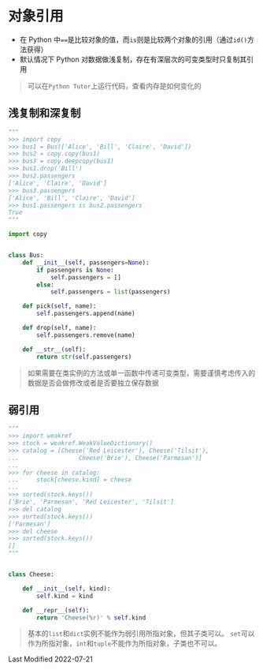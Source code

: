 # 对象引用

- 在 Python 中`==`是比较对象的值，而`is`则是比较两个对象的引用（通过`id()`方法获得）
- 默认情况下 Python 对数据做浅复制，存在有深层次的可变类型时只复制其引用

> 可以在`Python Tutor`上运行代码，查看内存是如何变化的

## 浅复制和深复制

```python
"""
>>> import copy
>>> bus1 = Bus(['Alice', 'Bill', 'Claire', 'David'])
>>> bus2 = copy.copy(bus1)
>>> bus3 = copy.deepcopy(bus1)
>>> bus1.drop('Bill')
>>> bus2.passengers
['Alice', 'Claire', 'David']
>>> bus3.passengers
['Alice', 'Bill', 'Claire', 'David']
>>> bus1.passengers is bus2.passengers
True
"""

import copy


class Bus:
    def __init__(self, passengers=None):
        if passengers is None:
            self.passengers = []
        else:
            self.passengers = list(passengers)

    def pick(self, name):
        self.passengers.append(name)

    def drop(self, name):
        self.passengers.remove(name)

    def __str__(self):
        return str(self.passengers)
```

> 如果需要在类实例的方法或单一函数中传递可变类型，需要谨慎考虑传入的数据是否会做修改或者是否要独立保存数据

## 弱引用

```python
"""
>>> import weakref
>>> stock = weakref.WeakValueDictionary()
>>> catalog = [Cheese('Red Leicester'), Cheese('Tilsit'),
...                 Cheese('Brie'), Cheese('Parmesan')]
...
>>> for cheese in catalog:
...     stock[cheese.kind] = cheese
...
>>> sorted(stock.keys())
['Brie', 'Parmesan', 'Red Leicester', 'Tilsit']
>>> del catalog
>>> sorted(stock.keys())
['Parmesan']
>>> del cheese
>>> sorted(stock.keys())
[]
"""


class Cheese:

    def __init__(self, kind):
        self.kind = kind

    def __repr__(self):
        return 'Cheese(%r)' % self.kind
```

> 基本的`list`和`dict`实例不能作为弱引用所指对象，但其子类可以。
> `set`可以作为所指对象，`int`和`tuple`不能作为所指对象，子类也不可以。

Last Modified 2022-07-21

